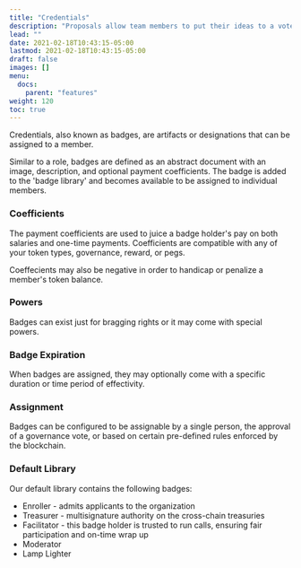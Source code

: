 ```yaml
---
title: "Credentials"
description: "Proposals allow team members to put their ideas to a vote"
lead: ""
date: 2021-02-18T10:43:15-05:00
lastmod: 2021-02-18T10:43:15-05:00
draft: false
images: []
menu: 
  docs:
    parent: "features"
weight: 120
toc: true
---
```


Credentials, also known as badges, are artifacts or designations that can be assigned to a member. 

Similar to a role, badges are defined as an abstract document with an image, description, and optional payment coefficients. The badge is added to the 'badge library' and becomes available to be assigned to individual members.

### Coefficients
The payment coefficients are used to juice a badge holder's pay on both salaries and one-time payments. Coefficients are compatible with any of your token types, governance, reward, or pegs.

Coeffecients may also be negative in order to handicap or penalize a member's token balance.

### Powers
Badges can exist just for bragging rights or it may come with special powers.

### Badge Expiration
When badges are assigned, they may optionally come with a specific duration or time period of effectivity.

### Assignment
Badges can be configured to be assignable by a single person, the approval of a governance vote, or based on certain pre-defined rules enforced by the blockchain.

### Default Library
Our default library contains the following badges:
- Enroller - admits applicants to the organization
- Treasurer - multisignature authority on the cross-chain treasuries
- Facilitator - this badge holder is trusted to run calls, ensuring fair participation and on-time wrap up
- Moderator
- Lamp Lighter

